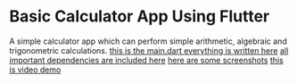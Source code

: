 # Basic Calculator App Using Flutter

A simple calculator app which can perform simple arithmetic, algebraic and trigonometric calculations.
[this is the main.dart everything is written here](https://github.com/bits-and-atoms/My_Calculator_App/blob/main/lib/main.dart) 
[all important dependencies are included here](https://github.com/bits-and-atoms/My_Calculator_App/blob/main/pubspec.yaml) 
[here are some screenshots](https://github.com/bits-and-atoms/My_Calculator_App/tree/main/Screenshots) 
[this is video demo](https://github.com/bits-and-atoms/My_Calculator_App/tree/main/VideoDemo) 
